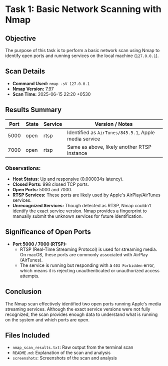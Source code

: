 # Task 1: Basic Network Scanning with Nmap

## Objective
The purpose of this task is to perform a basic network scan using Nmap to identify open ports and running services on the local machine (`127.0.0.1`).

## Scan Details
- **Command Used:** `nmap -sV 127.0.0.1`
- **Nmap Version:** 7.97
- **Scan Time:** 2025-06-15 22:20 +0530

## Results Summary

| Port  | State | Service | Version / Notes                        |
|-------|-------|---------|----------------------------------------|
| 5000  | open  | rtsp    | Identified as `AirTunes/845.5.1`, Apple media service |
| 7000  | open  | rtsp    | Same as above, likely another RTSP instance |

### Observations:
- **Host Status:** Up and responsive (0.000034s latency).
- **Closed Ports:** 998 closed TCP ports.
- **Open Ports:** 5000 and 7000.
- **RTSP Services:** These ports are likely used by Apple's AirPlay/AirTunes services.
- **Unrecognized Services:** Though detected as RTSP, Nmap couldn't identify the exact service version. Nmap provides a fingerprint to manually submit the unknown services for future identification.

## Significance of Open Ports
- **Port 5000 / 7000 (RTSP):**
  - RTSP (Real-Time Streaming Protocol) is used for streaming media. On macOS, these ports are commonly associated with AirPlay (AirTunes).
  - The service is running but responding with a `403 Forbidden` error, which means it is rejecting unauthenticated or unauthorized access attempts.

## Conclusion
The Nmap scan effectively identified two open ports running Apple's media streaming services. Although the exact service versions were not fully recognized, the scan provides enough data to understand what is running on the system and which ports are open.

## Files Included
- `nmap_scan_results.txt`: Raw output from the terminal scan
- `README.md`: Explanation of the scan and analysis
- `screenshots`: Screenshots of the scan and analysis
